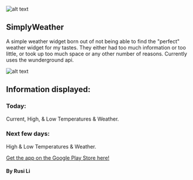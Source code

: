 
![alt text](https://github.com/rusili/SimplyWeather/blob/ConfigurationActivity/app/src/main/res/drawable/banner.png "Banner")

## SimplyWeather

A simple weather widget born out of not being able to find the "perfect" weather widget for my tastes. They either had too much information or too little, or took up too much space or any other number of reasons. Currently uses the wunderground api.

![alt text](https://github.com/rusili/SimplyWeather/blob/ConfigurationActivity/app/src/main/res/drawable/preview.png "Preview")

## Information displayed:

### Today:
Current, High, & Low Temperatures & Weather.

### Next few days:
High & Low Temperatures & Weather.

[Get the app on the Google Play Store here!](https://play.google.com/store/apps/details?id=nyc.c4q.rusili.SimplyWeather&hl=en)

#### By Rusi Li
